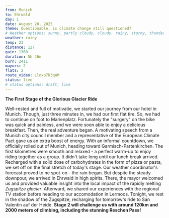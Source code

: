 ```yaml
---
from: Munich
to: Ehrwald
day: 1
date: August 28, 2025
theme: Questionable, is climate change still questioned?
# Weather options: sunny, partly cloudy, cloudy, rainy, stormy, thunder, snowy, foggy
weather: rainy
temp: 23
distance: 127
gain: 1360
duration: 5h 46m
burn: 2411
mayors: 2
flats: 2
route_video: Llnxp7k3qWM
status: live
# status options: draft, live
---
```



**The First Stage of the Glorious Glacier Ride**

Well-rested and full of motivatie, we started our journey from our hotel in Munich. Though, just three minutes in, we had our first flat tire. So, we had to continue on foot to Marienplatz. Fortunately the "surgery" on the bike was quick and painless, and we were soon able to enjoy a delicious breakfast.
Then, the real adventure began. A motivating speech from a Munich city council member and a representative of the European Climate Pact gave us an extra boost of energy. With an informal countdown, we officially rolled out of Munich, heading toward Garmisch-Partenkirchen. The first kilometres were smooth and relaxed - a perfect warm-up to enjoy riding together as a group. It didn't take long until our lunch break arrived. Recharged with a solid dose of carbohydrates in the form of pizza or pasta, we set off on the final stretch of today's stage. Our weather coordinator's forecast proved to ne spot-on - the rain began. But despite the steady downpour, we arrived in Ehrwald in high spirits. There, the mayor welcomed us and provided valuable insight into the local impact of the rapidly melting *Zugspitze glacier*.
Afterward, we shared our experiences with the regional TV station before heading to our accomodation in Lermoos. Tonight, we rest in the shadow of the Zugspitze, recharging for tomorrow's ride to San Valentin auf der Heide.
**Stage 2 will challenge us with around 120km and 2000 meters of climbing, including the stunning Reschen Pass!**


